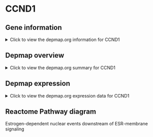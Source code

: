 <h1>CCND1</h1>

<h2>Gene information</h2>
<details>
  <summary>Click to view the depmap.org information for CCND1</summary>
  <iframe src="https://depmap.org/portal/gene/CCND1?tab=about" style="border:none;width:100%;height:800px"></iframe>
</details>

<h2>Depmap overview</h2>
<details>
  <summary>Click to view the depmap.org summary for CCND1</summary>
  <iframe src="https://depmap.org/portal/gene/CCND1?tab=overview" style="border:none;width:100%;height:800px"></iframe>
</details>

<h2>Depmap expression</h2>
<details>
  <summary>Click to view the depmap.org expression data for CCND1</summary>
  <iframe src="https://depmap.org/portal/gene/CCND1?tab=characterization" style="border:none;width:100%;height:800px"></iframe>
</details>



<h2>Reactome Pathway diagram</h2>
Estrogen-dependent nuclear events downstream of ESR-membrane signaling
<div id="diagramHolder"></div>

<script>
    //Creating the Reactome Diagram widget
    //Take into account a proxy needs to be set up in your server side pointing to www.reactome.org
    function onReactomeDiagramReady(){  //This function is automatically called when the widget code is ready to be used
        var diagram = Reactome.Diagram.create({
            "placeHolder" : "diagramHolder",
            "width" : 900,
            "height" : 500
        });

        //Initialising it to the "Hemostasis" pathway
        diagram.loadDiagram("R-HSA-9634638");

        //Adding different listeners

        diagram.onDiagramLoaded(function (loaded) {
            console.info("Loaded ", loaded);
            diagram.flagItems("BAD");
	    diagram.flagItems("Q92934");
            if (loaded == "R-HSA-9634638") diagram.selectItem("R-HSA-9634638");
        });

     }
</script>



